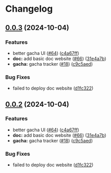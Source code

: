 # Changelog

## [0.0.3](https://github.com/JinhsiStudio/JinhsiStudio/compare/docs-v0.0.2...docs-v0.0.3) (2024-10-04)


### Features

* better gacha UI ([#64](https://github.com/JinhsiStudio/JinhsiStudio/issues/64)) ([c4a67ff](https://github.com/JinhsiStudio/JinhsiStudio/commit/c4a67ffa747c2effd588745d4e8b54d2cb04a64f))
* **doc:** add basic doc website ([#66](https://github.com/JinhsiStudio/JinhsiStudio/issues/66)) ([31e4a7b](https://github.com/JinhsiStudio/JinhsiStudio/commit/31e4a7bbae64e88cacd877737177794d5922248c))
* **gacha:** gacha tracker ([#18](https://github.com/JinhsiStudio/JinhsiStudio/issues/18)) ([c9c5aed](https://github.com/JinhsiStudio/JinhsiStudio/commit/c9c5aedde7d1af12612c81029ccbc5fb068070b7))


### Bug Fixes

* failed to deploy doc website ([d1fc322](https://github.com/JinhsiStudio/JinhsiStudio/commit/d1fc3227095ba60f0c65d96ffaac5d9708621c6b))

## [0.0.2](https://github.com/JinhsiStudio/JinhsiStudio/compare/docs-v0.0.1...docs-v0.0.2) (2024-10-04)


### Features

* better gacha UI ([#64](https://github.com/JinhsiStudio/JinhsiStudio/issues/64)) ([c4a67ff](https://github.com/JinhsiStudio/JinhsiStudio/commit/c4a67ffa747c2effd588745d4e8b54d2cb04a64f))
* **doc:** add basic doc website ([#66](https://github.com/JinhsiStudio/JinhsiStudio/issues/66)) ([31e4a7b](https://github.com/JinhsiStudio/JinhsiStudio/commit/31e4a7bbae64e88cacd877737177794d5922248c))
* **gacha:** gacha tracker ([#18](https://github.com/JinhsiStudio/JinhsiStudio/issues/18)) ([c9c5aed](https://github.com/JinhsiStudio/JinhsiStudio/commit/c9c5aedde7d1af12612c81029ccbc5fb068070b7))


### Bug Fixes

* failed to deploy doc website ([d1fc322](https://github.com/JinhsiStudio/JinhsiStudio/commit/d1fc3227095ba60f0c65d96ffaac5d9708621c6b))
